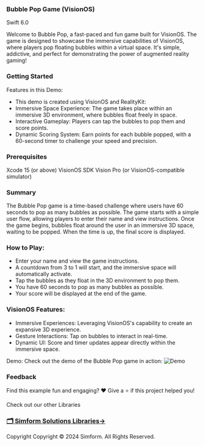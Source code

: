 ### Bubble Pop Game (VisionOS)

Swift 6.0

Welcome to Bubble Pop, a fast-paced and fun game built for VisionOS. 
The game is designed to showcase the immersive capabilities of VisionOS,
where players pop floating bubbles within a virtual space. It's simple,
addictive, and perfect for demonstrating the power of augmented reality
gaming!

### Getting Started

Features in this Demo:
- This demo is created using VisionOS and RealityKit:
- Immersive Space Experience: The game takes place within an immersive 3D environment, where bubbles float freely in space.
- Interactive Gameplay: Players can tap the bubbles to pop them and score points.
- Dynamic Scoring System: Earn points for each bubble popped, with a 60-second timer to challenge your speed and precision.

### Prerequisites

Xcode 15 (or above)
VisionOS SDK
Vision Pro (or VisionOS-compatible simulator)

### Summary

The Bubble Pop game is a time-based challenge where users have 60 seconds
to pop as many bubbles as possible. The game starts with a simple user
flow, allowing players to enter their name and view instructions. Once the
game begins, bubbles float around the user in an immersive 3D space,
waiting to be popped. When the time is up, the final score is displayed.

### How to Play:

- Enter your name and view the game instructions.
- A countdown from 3 to 1 will start, and the immersive space will automatically activate.
- Tap the bubbles as they float in the 3D environment to pop them.
- You have 60 seconds to pop as many bubbles as possible.
- Your score will be displayed at the end of the game.

### VisionOS Features:
- Immersive Experiences: Leveraging VisionOS's capability to create an expansive 3D experience.
- Gesture Interactions: Tap on bubbles to interact in real-time.
- Dynamic UI: Score and timer updates appear directly within the immersive space.

Demo:
Check out the demo of the Bubble Pop game in action:
![Demo]([https://github.com/SimformSolutionsPvtLtd/SSBublePop-VisionOS/blob/develop/Simulator%20Screen%20Recording%20-%20Apple%20Vision%20Pro%20-%202024-09-13%20at%2017.21.07.mp4])

### Feedback
Find this example fun and engaging? ❤️
Give a ⭐️ if this project helped you!

Check out our other Libraries
<h3><a href="https://github.com/SimformSolutionsPvtLtd/Awesome-Mobile-Libraries"><u>🗂 Simform Solutions Libraries→</u></a></h3>

Copyright
Copyright © 2024 Simform. All Rights Reserved.

